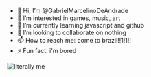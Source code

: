 - 👋 Hi, I’m @GabrielMarcelinoDeAndrade
- 👀 I’m interested in games, music, art
- 🌱 I’m currently learning javascript and github
- 💞️ I’m looking to collaborate on nothing
- 📫 How to reach me: come to brazil!!1!1!!
- ⚡ Fun fact: i'm bored

![literally me](https://tenor.com/ipblTh7jtCJ.gif)

